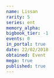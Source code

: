 ```yaml
---
name: Lissan
rarity: 5
series: ent
memory_alpha:
bigbook_tier: -1
events: 0
in_portal: true
date: 22/02/2018
obtained: Event
mega: true
published: true
---
```



